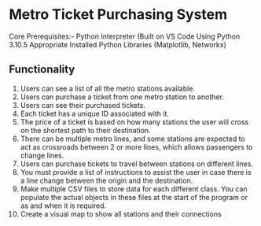 # Metro Ticket Purchasing System

Core Prerequisites:-
Python Interpreter (Built on VS Code Using Python 3.10.5
Appropriate Installed Python Libraries (Matplotlib, Networkx)

## Functionality

1. Users can see a list of all the metro stations available.
2. Users can purchase a ticket from one metro station to another.
3. Users can see their purchased tickets.
4. Each ticket has a unique ID associated with it.
5. The price of a ticket is based on how many stations the user will cross on the shortest path to their destination.
6. There can be multiple metro lines, and some stations are expected to act as crossroads between 2 or more lines, which allows passengers to change lines.
7. Users can purchase tickets to travel between stations on different lines.
8. You must provide a list of instructions to assist the user in case there is a line change between the origin and the destination.
9. Make multiple CSV files to store data for each different class. You can populate the actual objects in these files at the start of the program or as and when it is required.
10. Create a visual map to show all stations and their connections
